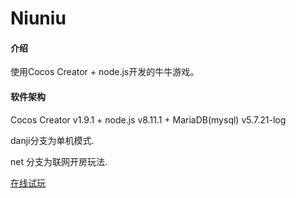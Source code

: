 # Niuniu

#### 介绍
使用Cocos Creator + node.js开发的牛牛游戏。

#### 软件架构
Cocos Creator v1.9.1  + node.js v8.11.1 + MariaDB(mysql) v5.7.21-log 

danji分支为单机模式.

net 分支为联网开房玩法.

[在线试玩](http://www.gamelover.net/games/niuniu)

